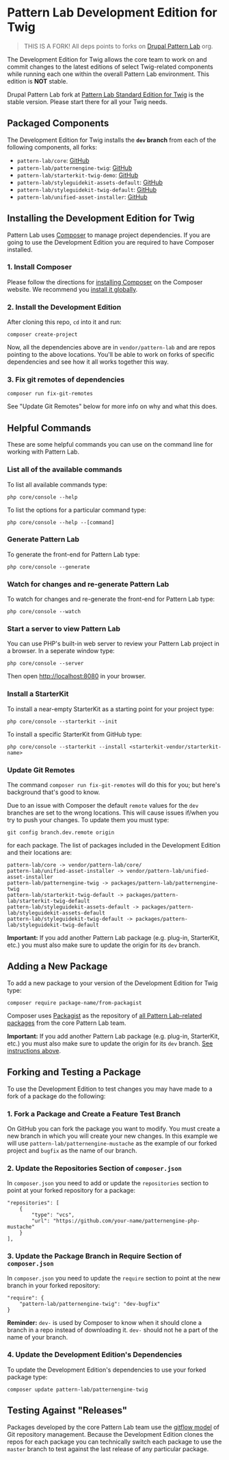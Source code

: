 # Pattern Lab Development Edition for Twig

> THIS IS A FORK! All deps points to forks on [Drupal Pattern Lab](https://github.com/drupal-pattern-lab) org.

The Development Edition for Twig allows the core team to work on and commit changes to the latest editions of select Twig-related components while running each one within the overall Pattern Lab environment. This edition is **NOT** stable.

Drupal Pattern Lab fork at [Pattern Lab Standard Edition for Twig](https://github.com/drupal-pattern-lab/edition-php-twig-standard) is the stable version. Please start there for all your Twig needs.

## Packaged Components

The Development Edition for Twig installs the **`dev` branch** from each of the following components, all forks:

* `pattern-lab/core`: [GitHub](https://github.com/drupal-pattern-lab/patternlab-php-core)
* `pattern-lab/patternengine-twig`: [GitHub](https://github.com/drupal-pattern-lab/patternengine-php-twig)
* `pattern-lab/starterkit-twig-demo`: [GitHub](https://github.com/drupal-pattern-lab/starterkit-twig-demo)
* `pattern-lab/styleguidekit-assets-default`: [GitHub](https://github.com/drupal-pattern-lab/styleguidekit-assets-default)
* `pattern-lab/styleguidekit-twig-default`: [GitHub](https://github.com/drupal-pattern-lab/styleguidekit-twig-default)
* `pattern-lab/unified-asset-installer`: [GitHub](https://github.com/drupal-pattern-lab/unified-asset-installer)

## Installing the Development Edition for Twig

Pattern Lab uses [Composer](https://getcomposer.org/) to manage project dependencies. If you are going to use the Development Edition you are required to have Composer installed.

### 1. Install Composer

Please follow the directions for [installing Composer](https://getcomposer.org/doc/00-intro.md#installation-linux-unix-osx) on the Composer website. We recommend you [install it globally](https://getcomposer.org/doc/00-intro.md#globally).

### 2. Install the Development Edition

After cloning this repo, `cd` into it and run:

    composer create-project

Now, all the dependencies above are in `vendor/pattern-lab` and are repos pointing to the above locations. You'll be able to work on forks of specific dependencies and see how it all works together this way.

### 3. Fix git remotes of dependencies

    composer run fix-git-remotes

See "Update Git Remotes" below for more info on why and what this does.

## Helpful Commands

These are some helpful commands you can use on the command line for working with Pattern Lab.

### List all of the available commands

To list all available commands type:

    php core/console --help

To list the options for a particular command type:

    php core/console --help --[command]

### Generate Pattern Lab

To generate the front-end for Pattern Lab type:

    php core/console --generate

### Watch for changes and re-generate Pattern Lab

To watch for changes and re-generate the front-end for Pattern Lab type:

    php core/console --watch

### Start a server to view Pattern Lab

You can use PHP's built-in web server to review your Pattern Lab project in a browser. In a seperate window type:

    php core/console --server

Then open [http://localhost:8080](http://localhost:8080) in your browser.

### Install a StarterKit

To install a near-empty StarterKit as a starting point for your project type:

    php core/console --starterkit --init

To install a specific StarterKit from GitHub type:

    php core/console --starterkit --install <starterkit-vendor/starterkit-name>

### Update Git Remotes

The command `composer run fix-git-remotes` will do this for you; but here's background that's good to know.

Due to an issue with Composer the default `remote` values for the `dev` branches are set to the wrong locations. This will cause issues if/when you try to push your changes. To update them you must type:

    git config branch.dev.remote origin

for each package. The list of packages included in the Development Edition and their locations are:

    pattern-lab/core -> vendor/pattern-lab/core/
    pattern-lab/unified-asset-installer -> vendor/pattern-lab/unified-asset-installer
    pattern-lab/patternengine-twig -> packages/pattern-lab/patternengine-twig
    pattern-lab/starterkit-twig-default -> packages/pattern-lab/starterkit-twig-default
    pattern-lab/styleguidekit-assets-default -> packages/pattern-lab/styleguidekit-assets-default
    pattern-lab/styleguidekit-twig-default -> packages/pattern-lab/styleguidekit-twig-default

**Important:** If you add another Pattern Lab package (e.g. plug-in, StarterKit, etc.) you must also make sure to update the origin for its `dev` branch.

## Adding a New Package

To add a new package to your version of the Development Edition for Twig type:

    composer require package-name/from-packagist

Composer uses [Packagist](http://packagist.com) as the repository of [all Pattern Lab-related packages](https://packagist.org/packages/pattern-lab/) from the core Pattern Lab team.

**Important:** If you add another Pattern Lab package (e.g. plug-in, StarterKit, etc.) you must also make sure to update the origin for its `dev` branch. [See instructions above](#update-git-remotes).

## Forking and Testing a Package

To use the Development Edition to test changes you may have made to a fork of a package do the following:

### 1. Fork a Package and Create a Feature Test Branch

On GitHub you can fork the package you want to modify. You must create a new branch in which you will create your new changes. In this example we will use `pattern-lab/patternengine-mustache` as the example of our forked project and `bugfix` as the name of our branch.

### 2. Update the Repositories Section of `composer.json`

In `composer.json` you need to add or update the `repositories` section to point at your forked repository for a package:

    "repositories": [
        {
            "type": "vcs",
            "url": "https://github.com/your-name/patternengine-php-mustache"
        }
    ],

### 3. Update the Package Branch in Require Section of `composer.json`

In `composer.json` you need to update the `require` section to point at the new branch in your forked repository:

    "require": {
        "pattern-lab/patternengine-twig": "dev-bugfix"
    }

**Reminder:** `dev-` is used by Composer to know when it should clone a branch in a repo instead of downloading it. `dev-` should not he a part of the name of your branch.

### 4. Update the Development Edition's Dependencies

To update the Development Edition's dependencies to use your forked package type:

    composer update pattern-lab/patternengine-twig

## Testing Against "Releases"

Packages developed by the core Pattern Lab team use the [gitflow model](http://nvie.com/posts/a-successful-git-branching-model/) of Git repository management. Because the Development Edition clones the repos for each package you can technically switch each package to use the `master` branch to test against the last release of any particular package.
